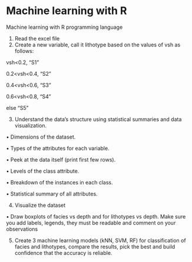 # Machine learning with R
Machine learning with R programming language

1. Read the excel file
2. Create a new variable, call it lithotype based on the values of vsh as follows:

vsh<0.2, “S1”

0.2<vsh<0.4, “S2”

0.4<vsh<0.6, “S3”

0.6<vsh<0.8, “S4”

else “S5”

3. Understand the data’s structure using statistical summaries and data
visualization.

• Dimensions of the dataset.

• Types of the attributes for each variable.

• Peek at the data itself (print first few rows).

• Levels of the class attribute.

• Breakdown of the instances in each class.

• Statistical summary of all attributes.

4. Visualize the dataset

• Draw boxplots of facies vs depth and for lithotypes vs depth. Make sure
you add labels, legends, they must be readable and comment on your
observations

5. Create 3 machine learning models (kNN, SVM, RF) for classification of
facies and lithotypes, compare the results, pick the best and build confidence
that the accuracy is reliable.
